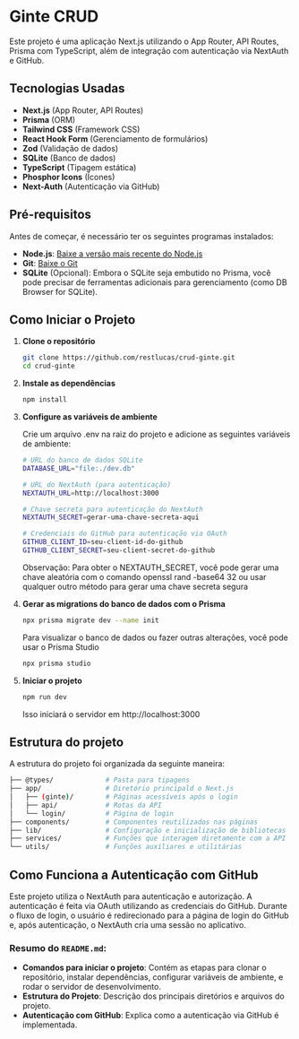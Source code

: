 # Ginte CRUD

Este projeto é uma aplicação Next.js utilizando o App Router, API Routes, Prisma com TypeScript, além de integração com autenticação via NextAuth e GitHub.

## Tecnologias Usadas

- **Next.js** (App Router, API Routes)
- **Prisma** (ORM)
- **Tailwind CSS** (Framework CSS)
- **React Hook Form** (Gerenciamento de formulários)
- **Zod** (Validação de dados)
- **SQLite** (Banco de dados)
- **TypeScript** (Tipagem estática)
- **Phosphor Icons** (Ícones)
- **Next-Auth** (Autenticação via GitHub)

## Pré-requisitos

Antes de começar, é necessário ter os seguintes programas instalados:

- **Node.js**: [Baixe a versão mais recente do Node.js](https://nodejs.org/)
- **Git**: [Baixe o Git](https://git-scm.com/)
- **SQLite** (Opcional): Embora o SQLite seja embutido no Prisma, você pode precisar de ferramentas adicionais para gerenciamento (como DB Browser for SQLite).

## Como Iniciar o Projeto

1. **Clone o repositório**

   ```bash
   git clone https://github.com/restlucas/crud-ginte.git
   cd crud-ginte
   ```

2. **Instale as dependências**
    ```bash
    npm install
    ```

3. **Configure as variáveis de ambiente**

    Crie um arquivo .env na raiz do projeto e adicione as seguintes variáveis de ambiente:
    ```bash
    # URL do banco de dados SQLite
    DATABASE_URL="file:./dev.db"

    # URL do NextAuth (para autenticação)
    NEXTAUTH_URL=http://localhost:3000

    # Chave secreta para autenticação do NextAuth
    NEXTAUTH_SECRET=gerar-uma-chave-secreta-aqui

    # Credenciais do GitHub para autenticação via OAuth
    GITHUB_CLIENT_ID=seu-client-id-do-github
    GITHUB_CLIENT_SECRET=seu-client-secret-do-github
    ```

    Observação: Para obter o NEXTAUTH_SECRET, você pode gerar uma chave aleatória com o comando openssl rand -base64 32 ou usar qualquer outro método para gerar uma chave secreta segura

4. **Gerar as migrations do banco de dados com o Prisma**
    ```bash
    npx prisma migrate dev --name init
    ```

    Para visualizar o banco de dados ou fazer outras alterações, você pode usar o Prisma Studio
    ```bash
    npx prisma studio
    ```

5. **Iniciar o projeto**
    ```bash
    npm run dev
    ```

    Isso iniciará o servidor em http://localhost:3000


## Estrutura do projeto

A estrutura do projeto foi organizada da seguinte maneira:

```bash
├── @types/             # Pasta para tipagens  
├── app/                # Diretório principald o Next.js
│   ├── (ginte)/        # Páginas acessíveis após o login
│   ├── api/            # Rotas da API 
│   └── login/          # Página de login
├── components/         # Componentes reutilizados nas páginas    
├── lib/                # Configuração e inicialização de bibliotecas
├── services/           # Funções que interagem diretamente com a API
└── utils/              # Funções auxiliares e utilitárias
```

## Como Funciona a Autenticação com GitHub

Este projeto utiliza o NextAuth para autenticação e autorização. A autenticação é feita via OAuth utilizando as credenciais do GitHub. Durante o fluxo de login, o usuário é redirecionado para a página de login do GitHub e, após autenticação, o NextAuth cria uma sessão no aplicativo.



### Resumo do `README.md`:

- **Comandos para iniciar o projeto**: Contém as etapas para clonar o repositório, instalar dependências, configurar variáveis de ambiente, e rodar o servidor de desenvolvimento.
- **Estrutura do Projeto**: Descrição dos principais diretórios e arquivos do projeto.
- **Autenticação com GitHub**: Explica como a autenticação via GitHub é implementada.
